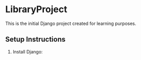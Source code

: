 # LibraryProject

This is the initial Django project created for learning purposes.

## Setup Instructions

1. Install Django:

